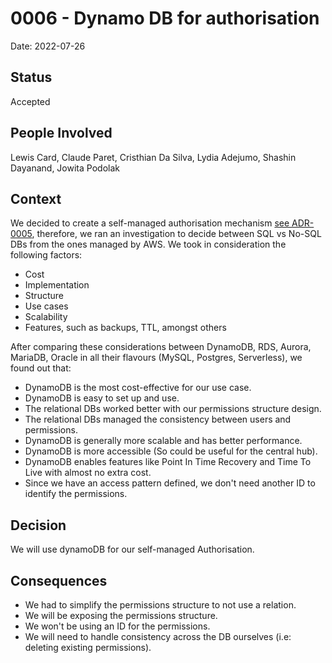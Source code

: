 # 0006 - Dynamo DB for authorisation

Date: 2022-07-26

## Status

Accepted

## People Involved

Lewis Card, Claude Paret, Cristhian Da Silva, Lydia Adejumo, Shashin Dayanand, Jowita Podolak

## Context

We decided to create a self-managed authorisation mechanism [see ADR-0005](./0005-self-managed-authorisation.md),
therefore, we ran an investigation to decide between SQL vs No-SQL DBs from the ones managed by AWS. We took in
consideration the following factors:

- Cost
- Implementation
- Structure
- Use cases
- Scalability
- Features, such as backups, TTL, amongst others

After comparing these considerations between DynamoDB, RDS, Aurora, MariaDB, Oracle in all their flavours (MySQL,
Postgres, Serverless), we found out that:

- DynamoDB is the most cost-effective for our use case.
- DynamoDB is easy to set up and use.
- The relational DBs worked better with our permissions structure design.
- The relational DBs managed the consistency between users and permissions.
- DynamoDB is generally more scalable and has better performance.
- DynamoDB is more accessible (So could be useful for the central hub).
- DynamoDB enables features like Point In Time Recovery and Time To Live with almost no extra cost.
- Since we have an access pattern defined, we don't need another ID to identify the permissions.

## Decision

We will use dynamoDB for our self-managed Authorisation.

## Consequences

- We had to simplify the permissions structure to not use a relation.
- We will be exposing the permissions structure.
- We won't be using an ID for the permissions.
- We will need to handle consistency across the DB ourselves (i.e: deleting existing permissions).
